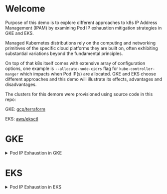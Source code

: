 # Welcome

Purpose of this demo is to explore different approaches to k8s IP Address Management (IPAM) by examining Pod IP exhaustion mitigation strategies in GKE and EKS.

Managed Kubernetes distributions rely on the computing and networking primitives of the specific cloud platforms they are built on, often exhibiting substantial variations beyond the fundamental principles.

On top of that k8s itself comes with extensive array of configuration options, one example is `--allocate-node-cidrs` flag for `kube-controller-manger` which impacts when Pod IP(s) are allocated. GKE and EKS choose different approaches and this demo will illustrate its effects, advantages and disadvantages.

The clusters for this demore were provisioned using source code in this repo:

GKE: [gcp/terraform](https://github.com/olga-mir/k8s/tree/v0.0.2/gcp/terraform)

EKS: [aws/eksctl](https://github.com/olga-mir/k8s/tree/v0.0.2/aws/eksctl)


# GKE

<details>
  <summary>Pod IP Exhaustion in GKE</summary>

# Network

GCP subnet consists of Primary IP range and optionally Secondary IP ranges. In GKE, node's IPs are allocated from Primary range, Pods and Services IPs are allocated from secondary ranges. Each nodepool is allocated a secondary pod range, from which Pod IP ranges are allocated to the nodes in this nodepool.

One secondary range can be allocated to more than one nodepool and each nodepool can have only one secondary range associated with it.

In the basic scenario there is one secondary range on the subnet which is used by the cluster as default pod IP range:

![simple subnet](./images/ip-demo-gke-basic-subnet.png)


</details>


# EKS

<details>
  <summary>Pod IP Exhaustion in EKS</summary>

  TODO

  https://github.com/olga-mir/k8s/pull/5

</details>
